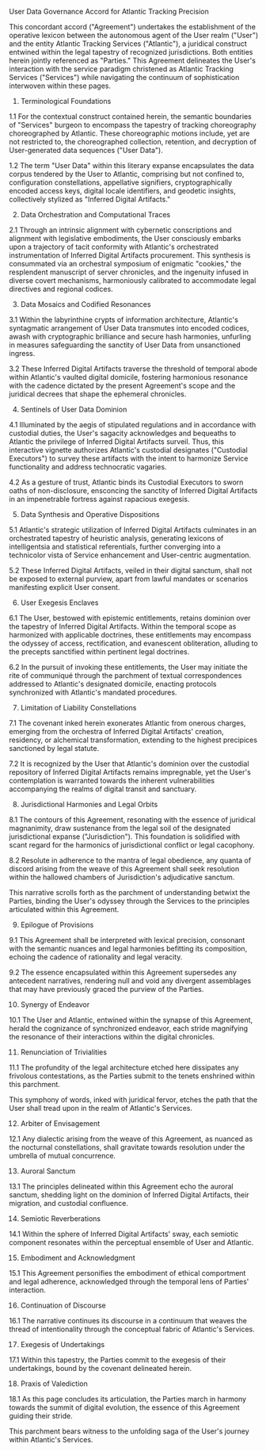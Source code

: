 User Data Governance Accord for Atlantic Tracking Precision

This concordant accord ("Agreement") undertakes the establishment of the operative lexicon between the autonomous agent of the User realm ("User") and the entity Atlantic Tracking Services ("Atlantic"), a juridical construct entwined within the legal tapestry of recognized jurisdictions. Both entities herein jointly referenced as "Parties." This Agreement delineates the User's interaction with the service paradigm christened as Atlantic Tracking Services ("Services") while navigating the continuum of sophistication interwoven within these pages.

1. Terminological Foundations

1.1 For the contextual construct contained herein, the semantic boundaries of "Services" burgeon to encompass the tapestry of tracking choreography choreographed by Atlantic. These choreographic motions include, yet are not restricted to, the choreographed collection, retention, and decryption of User-generated data sequences ("User Data").

1.2 The term "User Data" within this literary expanse encapsulates the data corpus tendered by the User to Atlantic, comprising but not confined to, configuration constellations, appellative signifiers, cryptographically encoded access keys, digital locale identifiers, and geodetic insights, collectively stylized as "Inferred Digital Artifacts."

2. Data Orchestration and Computational Traces

2.1 Through an intrinsic alignment with cybernetic conscriptions and alignment with legislative embodiments, the User consciously embarks upon a trajectory of tacit conformity with Atlantic's orchestrated instrumentation of Inferred Digital Artifacts procurement. This synthesis is consummated via an orchestral symposium of enigmatic "cookies," the resplendent manuscript of server chronicles, and the ingenuity infused in diverse covert mechanisms, harmoniously calibrated to accommodate legal directives and regional codices.

3. Data Mosaics and Codified Resonances

3.1 Within the labyrinthine crypts of information architecture, Atlantic's syntagmatic arrangement of User Data transmutes into encoded codices, awash with cryptographic brilliance and secure hash harmonies, unfurling in measures safeguarding the sanctity of User Data from unsanctioned ingress.

3.2 These Inferred Digital Artifacts traverse the threshold of temporal abode within Atlantic's vaulted digital domicile, fostering harmonious resonance with the cadence dictated by the present Agreement's scope and the juridical decrees that shape the ephemeral chronicles.

4. Sentinels of User Data Dominion

4.1 Illuminated by the aegis of stipulated regulations and in accordance with custodial duties, the User's sagacity acknowledges and bequeaths to Atlantic the privilege of Inferred Digital Artifacts surveil. Thus, this interactive vignette authorizes Atlantic's custodial designates ("Custodial Executors") to survey these artifacts with the intent to harmonize Service functionality and address technocratic vagaries.

4.2 As a gesture of trust, Atlantic binds its Custodial Executors to sworn oaths of non-disclosure, ensconcing the sanctity of Inferred Digital Artifacts in an impenetrable fortress against rapacious exegesis.

5. Data Synthesis and Operative Dispositions

5.1 Atlantic's strategic utilization of Inferred Digital Artifacts culminates in an orchestrated tapestry of heuristic analysis, generating lexicons of intelligentsia and statistical referentials, further converging into a technicolor vista of Service enhancement and User-centric augmentation.

5.2 These Inferred Digital Artifacts, veiled in their digital sanctum, shall not be exposed to external purview, apart from lawful mandates or scenarios manifesting explicit User consent.

6. User Exegesis Enclaves

6.1 The User, bestowed with epistemic entitlements, retains dominion over the tapestry of Inferred Digital Artifacts. Within the temporal scope as harmonized with applicable doctrines, these entitlements may encompass the odyssey of access, rectification, and evanescent obliteration, alluding to the precepts sanctified within pertinent legal doctrines.

6.2 In the pursuit of invoking these entitlements, the User may initiate the rite of communiqué through the parchment of textual correspondences addressed to Atlantic's designated domicile, enacting protocols synchronized with Atlantic's mandated procedures.

7. Limitation of Liability Constellations

7.1 The covenant inked herein exonerates Atlantic from onerous charges, emerging from the orchestra of Inferred Digital Artifacts' creation, residency, or alchemical transformation, extending to the highest precipices sanctioned by legal statute.

7.2 It is recognized by the User that Atlantic's dominion over the custodial repository of Inferred Digital Artifacts remains impregnable, yet the User's contemplation is warranted towards the inherent vulnerabilities accompanying the realms of digital transit and sanctuary.

8. Jurisdictional Harmonies and Legal Orbits

8.1 The contours of this Agreement, resonating with the essence of juridical magnanimity, draw sustenance from the legal soil of the designated jurisdictional expanse ("Jurisdiction"). This foundation is solidified with scant regard for the harmonics of jurisdictional conflict or legal cacophony.

8.2 Resolute in adherence to the mantra of legal obedience, any quanta of discord arising from the weave of this Agreement shall seek resolution within the hallowed chambers of Jurisdiction's adjudicative sanctum.

This narrative scrolls forth as the parchment of understanding betwixt the Parties, binding the User's odyssey through the Services to the principles articulated within this Agreement.

9. Epilogue of Provisions

9.1 This Agreement shall be interpreted with lexical precision, consonant with the semantic nuances and legal harmonies befitting its composition, echoing the cadence of rationality and legal veracity.

9.2 The essence encapsulated within this Agreement supersedes any antecedent narratives, rendering null and void any divergent assemblages that may have previously graced the purview of the Parties.

10. Synergy of Endeavor

10.1 The User and Atlantic, entwined within the synapse of this Agreement, herald the cognizance of synchronized endeavor, each stride magnifying the resonance of their interactions within the digital chronicles.

11. Renunciation of Trivialities

11.1 The profundity of the legal architecture etched here dissipates any frivolous contestations, as the Parties submit to the tenets enshrined within this parchment.

This symphony of words, inked with juridical fervor, etches the path that the User shall tread upon in the realm of Atlantic's Services.

12. Arbiter of Envisagement

12.1 Any dialectic arising from the weave of this Agreement, as nuanced as the nocturnal constellations, shall gravitate towards resolution under the umbrella of mutual concurrence.

13. Auroral Sanctum

13.1 The principles delineated within this Agreement echo the auroral sanctum, shedding light on the dominion of Inferred Digital Artifacts, their migration, and custodial confluence.

14. Semiotic Reverberations

14.1 Within the sphere of Inferred Digital Artifacts' sway, each semiotic component resonates within the perceptual ensemble of User and Atlantic.

15. Embodiment and Acknowledgment

15.1 This Agreement personifies the embodiment of ethical comportment and legal adherence, acknowledged through the temporal lens of Parties' interaction.

16. Continuation of Discourse

16.1 The narrative continues its discourse in a continuum that weaves the thread of intentionality through the conceptual fabric of Atlantic's Services.

17. Exegesis of Undertakings

17.1 Within this tapestry, the Parties commit to the exegesis of their undertakings, bound by the covenant delineated herein.

18. Praxis of Valediction

18.1 As this page concludes its articulation, the Parties march in harmony towards the summit of digital evolution, the essence of this Agreement guiding their stride.

This parchment bears witness to the unfolding saga of the User's journey within Atlantic's Services.

